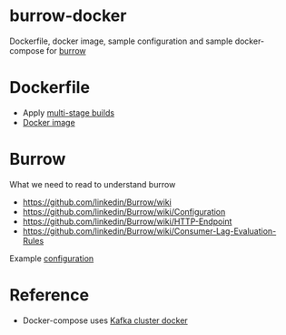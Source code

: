 # burrow-docker
Dockerfile, docker image, sample configuration and sample docker-compose for [burrow](https://github.com/linkedin/Burrow)

# Dockerfile
* Apply [multi-stage builds](https://docs.docker.com/develop/develop-images/multistage-build/)
* [Docker image](https://hub.docker.com/r/dangnguyen/burrow-docker/)

# Burrow
What we need to read to understand burrow

* https://github.com/linkedin/Burrow/wiki
* https://github.com/linkedin/Burrow/wiki/Configuration
* https://github.com/linkedin/Burrow/wiki/HTTP-Endpoint
* https://github.com/linkedin/Burrow/wiki/Consumer-Lag-Evaluation-Rules

Example [configuration](https://github.com/dangkaka/burrow-docker/blob/master/configs/burrow.toml)

# Reference
* Docker-compose uses [Kafka cluster docker](https://github.com/wurstmeister/kafka-docker)

